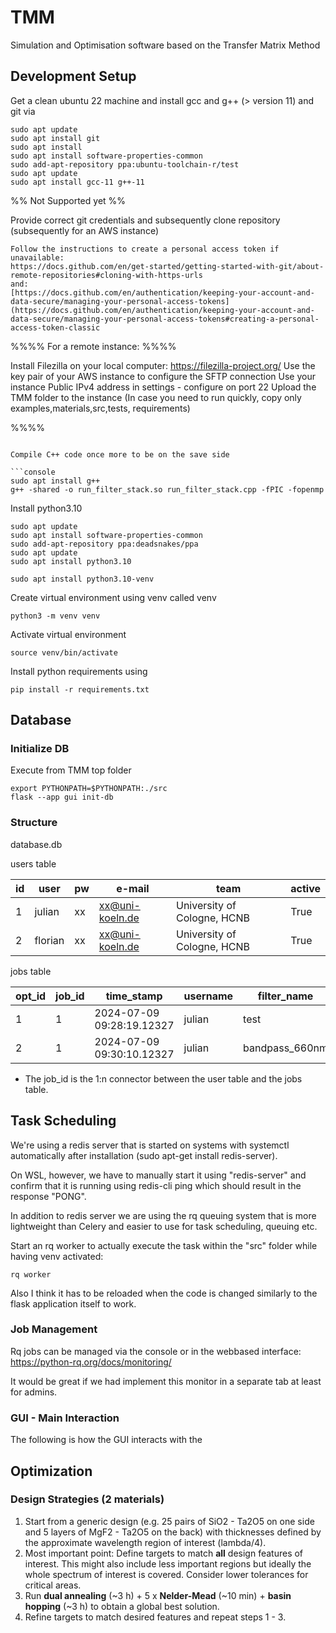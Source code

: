 # TMM

Simulation and Optimisation software based on the Transfer Matrix Method

## Development Setup

Get a clean ubuntu 22 machine and install gcc and g++ (> version 11) and git via

```console
sudo apt update
sudo apt install git
sudo apt install
sudo apt install software-properties-common
sudo add-apt-repository ppa:ubuntu-toolchain-r/test
sudo apt update
sudo apt install gcc-11 g++-11
```

%% Not Supported yet %%

Provide correct git credentials and subsequently clone repository (subsequently for an AWS instance)

```
Follow the instructions to create a personal access token if unavailable:
https://docs.github.com/en/get-started/getting-started-with-git/about-remote-repositories#cloning-with-https-urls
and:
[https://docs.github.com/en/authentication/keeping-your-account-and-data-secure/managing-your-personal-access-tokens](https://docs.github.com/en/authentication/keeping-your-account-and-data-secure/managing-your-personal-access-tokens#creating-a-personal-access-token-classic

```

%%%% For a remote instance: %%%%

Install Filezilla on your local computer: https://filezilla-project.org/
Use the key pair of your AWS instance to configure the SFTP connection
Use your instance Public IPv4 address in settings - configure on port 22
Upload the TMM folder to the instance
(In case you need to run quickly, copy only examples,materials,src,tests, requirements)

%%%%

````

Compile C++ code once more to be on the save side

```console
sudo apt install g++
g++ -shared -o run_filter_stack.so run_filter_stack.cpp -fPIC -fopenmp
````

Install python3.10

```console
sudo apt update
sudo apt install software-properties-common
sudo add-apt-repository ppa:deadsnakes/ppa
sudo apt update
sudo apt install python3.10

sudo apt install python3.10-venv
```

Create virtual environment using venv called venv

```console
python3 -m venv venv
```

Activate virtual environment

```console
source venv/bin/activate
```

Install python requirements using

```console
pip install -r requirements.txt
```

## Database

### Initialize DB

Execute from TMM top folder

```console
export PYTHONPATH=$PYTHONPATH:./src
flask --app gui init-db
```

### Structure

database.db

users table

| id  | user    | pw  | e-mail          | team                        | active |
| --- | ------- | --- | --------------- | --------------------------- | ------ |
| 1   | julian  | xx  | xx@uni-koeln.de | University of Cologne, HCNB | True   |
| 2   | florian | xx  | xx@uni-koeln.de | University of Cologne, HCNB | True   |

jobs table

| opt_id | job_id | time_stamp                | username | filter_name    | optimization_method | initial_json | current_data | steps | initial_merit | current_merit |
| ------ | ------ | ------------------------- | -------- | -------------- | ------------------- | ------------ | ------------ | ----- | ------------- | ------------- |
| 1      | 1      | 2024-07-09 09:28:19.12327 | julian   | test           | None                | {dict}       |              |       |               |               |
| 2      | 1      | 2024-07-09 09:30:10.12327 | julian   | bandpass_660nm | Nelder-Mead         | {dict}       | {dict}       | 13240 | 13000         | 500           |

- The job_id is the 1:n connector between the user table and the jobs table.

## Task Scheduling

We're using a redis server that is started on systems with systemctl
automatically after installation (sudo apt-get install redis-server).

On WSL, however, we have to manually start it using "redis-server" and confirm
that it is running using redis-cli ping which should result in the response
"PONG".

In addition to redis server we are using the rq queuing system that is more
lightweight than Celery and easier to use for task scheduling, queuing etc.

Start an rq worker to actually execute the task within the "src" folder while
having venv activated:

```console
rq worker
```

Also I think it has to be reloaded when the code is changed similarly to the
flask application itself to work.

### Job Management

Rq jobs can be managed via the console or in the webbased interface: https://python-rq.org/docs/monitoring/

It would be great if we had implement this monitor in a separate tab at least for admins.

### GUI - Main Interaction

The following is how the GUI interacts with the

## Optimization

### Design Strategies (2 materials)

1. Start from a generic design (e.g. 25 pairs of SiO2 - Ta2O5 on one side and 5
   layers of MgF2 - Ta2O5 on the back) with thicknesses defined by the approximate wavelength region of interest (lambda/4).
2. Most important point: Define targets to match **all** design features of
   interest. This might also include less important regions but ideally the whole
   spectrum of interest is covered. Consider lower tolerances for critical areas.
3. Run **dual annealing** (~3 h) + 5 x **Nelder-Mead** (~10 min) + **basin
   hopping** (~3 h) to obtain a global best solution.
4. Refine targets to match desired features and repeat steps 1 - 3.
